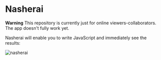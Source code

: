 # Nasherai

**Warning** This repository is currently just for online viewers-collaborators. The app doesn't fully work yet.

Nasherai will enable you to write JavaScript and immediately see the results:

![nasherai](https://cloud.githubusercontent.com/assets/2866749/11328912/3f9b5bc2-9148-11e5-9eb9-84abe4d3af3b.gif)
